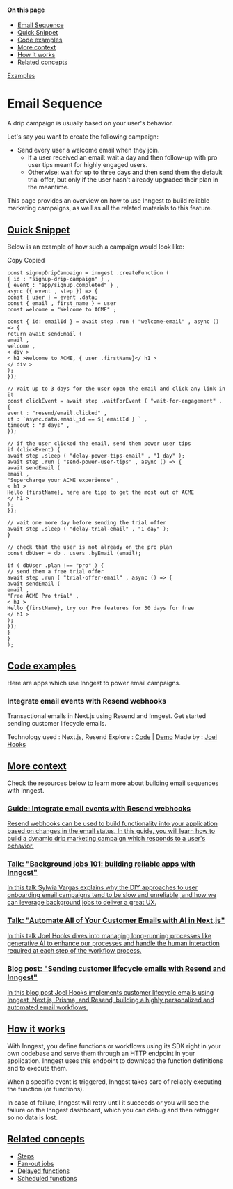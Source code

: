 #### On this page

- [Email Sequence](\docs\examples\email-sequence#email-sequence)
- [Quick Snippet](\docs\examples\email-sequence#quick-snippet)
- [Code examples](\docs\examples\email-sequence#code-examples)
- [More context](\docs\examples\email-sequence#more-context)
- [How it works](\docs\examples\email-sequence#how-it-works)
- [Related concepts](\docs\examples\email-sequence#related-concepts)

[Examples](\docs\examples)

# Email Sequence

A drip campaign is usually based on your user's behavior.

Let's say you want to create the following campaign:

- Send every user a welcome email when they join.
    - If a user received an email: wait a day and then follow-up with pro user tips meant for highly engaged users.
    - Otherwise: wait for up to three days and then send them the default trial offer, but only if the user hasn't already upgraded their plan in the meantime.

This page provides an overview on how to use Inngest to build reliable marketing campaigns, as well as all the related materials to this feature.

## [Quick Snippet](\docs\examples\email-sequence#quick-snippet)

Below is an example of how such a campaign would look like:

Copy Copied

```
const signupDripCampaign = inngest .createFunction (
{ id : "signup-drip-campaign" } ,
{ event : "app/signup.completed" } ,
async ({ event , step }) => {
const { user } = event .data;
const { email , first_name } = user
const welcome = "Welcome to ACME" ;

const { id: emailId } = await step .run ( "welcome-email" , async () => {
return await sendEmail (
email ,
welcome ,
< div >
< h1 >Welcome to ACME, { user .firstName}</ h1 >
</ div >
);
});

// Wait up to 3 days for the user open the email and click any link in it
const clickEvent = await step .waitForEvent ( "wait-for-engagement" , {
event : "resend/email.clicked" ,
if : `async.data.email_id == ${ emailId } ` ,
timeout : "3 days" ,
});

// if the user clicked the email, send them power user tips
if (clickEvent) {
await step .sleep ( "delay-power-tips-email" , "1 day" );
await step .run ( "send-power-user-tips" , async () => {
await sendEmail (
email ,
"Supercharge your ACME experience" ,
< h1 >
Hello {firstName}, here are tips to get the most out of ACME
</ h1 >
);
});

// wait one more day before sending the trial offer
await step .sleep ( "delay-trial-email" , "1 day" );
}

// check that the user is not already on the pro plan
const dbUser = db . users .byEmail (email);

if ( dbUser .plan !== "pro" ) {
// send them a free trial offer
await step .run ( "trial-offer-email" , async () => {
await sendEmail (
email ,
"Free ACME Pro trial" ,
< h1 >
Hello {firstName}, try our Pro features for 30 days for free
</ h1 >
);
});
}
}
);
```

## [Code examples](\docs\examples\email-sequence#code-examples)

Here are apps which use Inngest to power email campaigns.

### Integrate email events with Resend webhooks

Transactional emails in Next.js using Resend and Inngest. Get started sending customer lifecycle emails.

Technology used : Next.js, Resend Explore : [Code](https://github.com/joelhooks/inngest-resend-example) | [Demo](https://inngest-resend.vercel.app/) Made by : [Joel Hooks](https://twitter.com/jhooks)

## [More context](\docs\examples\email-sequence#more-context)

Check the resources below to learn more about building email sequences with Inngest.

### [Guide: Integrate email events with Resend webhooks](\docs\guides\resend-webhook-events)

[Resend webhooks can be used to build functionality into your application based on changes in the email status. In this guide, you will learn how to build a dynamic drip marketing campaign which responds to a user's behavior.](\docs\guides\resend-webhook-events)

### [Talk: "Background jobs 101: building reliable apps with Inngest"](https://www.youtube.com/watch?v=44WEb7SCgAw)

[In this talk Sylwia Vargas explains why the DIY approaches to user onboarding email campaigns tend to be slow and unreliable, and how we can leverage background jobs to deliver a great UX.](https://www.youtube.com/watch?v=44WEb7SCgAw)

### [Talk: "Automate All of Your Customer Emails with AI in Next.js"](https://www.youtube.com/watch?v=EoFI_Bmzb4g)

[In this talk Joel Hooks dives into managing long-running processes like generative AI to enhance our processes and handle the human interaction required at each step of the workflow process.](https://www.youtube.com/watch?v=EoFI_Bmzb4g)

### [Blog post: "Sending customer lifecycle emails with Resend and Inngest"](\blog\lifecycle-emails-with-resend)

[In this blog post Joel Hooks implements customer lifecycle emails using Inngest, Next.js, Prisma, and Resend, building a highly personalized and automated email workflows.](\blog\lifecycle-emails-with-resend)

## [How it works](\docs\examples\email-sequence#how-it-works)

With Inngest, you define functions or workflows using its SDK right in your own codebase and serve them through an HTTP endpoint in your application. Inngest uses this endpoint to download the function definitions and to execute them.

When a specific event is triggered, Inngest takes care of reliably executing the function (or functions).

In case of failure, Inngest will retry until it succeeds or you will see the failure on the Inngest dashboard, which you can debug and then retrigger so no data is lost.

## [Related concepts](\docs\examples\email-sequence#related-concepts)

- [Steps](\docs\learn\inngest-steps)
- [Fan-out jobs](\docs\guides\fan-out-jobs)
- [Delayed functions](\docs\guides\delayed-functions#delaying-jobs)
- [Scheduled functions](\docs\guides\scheduled-functions)
